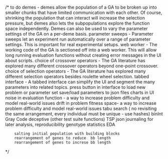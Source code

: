 /*
	to do
		demes - demes allow the population of a GA to be broken up into smaller chunks that have limited communication with each other. Of course, shrinking the population that can interact will increase the selection pressure, but demes also lets the subpopulations explore the function space independently. Demes can also be used to vary the parameter settings of the GA on a per-deme basis.
		parameter sweeps - Parameter sweeps let an experiment run automatically over a range of parameter settings. This is important for real experimental setups.
		web worker - The working code of the GA is sectioned off into a web worker. This will allow long running evaluation functions without creating error messages in the UI about scripts.
		choice of crossover operators - The GA literature has explored many different crossover operators beyond one-point crossover.
		choice of selection operators - The GA literature has explored many different selection operators besides roulette wheel selection.
		tabbed interface - A tabbed interface can simplify the UI and segment the many parameters into related topics.
		press button in interface to load new problem or parameter set 
		save/load parameters to json files
		charts in UI
		noise in evaluation function - a way to increase problem difficulty and model real-world issues
		drift in problem fitness space- a way to increase problem difficulty and model real-world issues
		tabu search ( no revisiting the same arrangement, every individual must be unique - use hashes)
		binInt
			Gray Code
		deceptive
		(other test suite functions)
		TSP
		json journaling for later analysis, reproducibility
		genotype statistics
		EDA
		
		salting initial population with building blocks
		rearrangement of genes to reduce  bb length
		rearrangement of genes to increse bb length
*/
